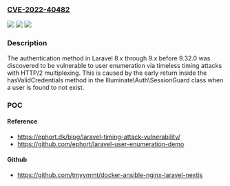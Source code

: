 ### [CVE-2022-40482](https://cve.mitre.org/cgi-bin/cvename.cgi?name=CVE-2022-40482)
![](https://img.shields.io/static/v1?label=Product&message=n%2Fa&color=blue)
![](https://img.shields.io/static/v1?label=Version&message=n%2Fa&color=blue)
![](https://img.shields.io/static/v1?label=Vulnerability&message=n%2Fa&color=brighgreen)

### Description

The authentication method in Laravel 8.x through 9.x before 9.32.0 was discovered to be vulnerable to user enumeration via timeless timing attacks with HTTP/2 multiplexing. This is caused by the early return inside the hasValidCredentials method in the Illuminate\Auth\SessionGuard class when a user is found to not exist.

### POC

#### Reference
- https://ephort.dk/blog/laravel-timing-attack-vulnerability/
- https://github.com/ephort/laravel-user-enumeration-demo

#### Github
- https://github.com/tmyymmt/docker-ansible-nginx-laravel-nextjs

